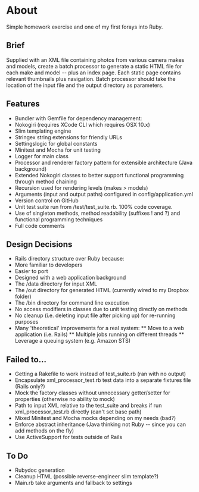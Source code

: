 # About

Simple homework exercise and one of my first forays into Ruby.

## Brief

Supplied with an XML file containing photos from various camera makes and models, create a batch processor to generate a
static HTML file for each make and model -- plus an index page. Each static page contains relevant thumbnails plus
navigation. Batch processor should take the location of the input file and the output directory as parameters.

## Features

* Bundler with Gemfile for dependency management:
 * Nokogiri (requires XCode CLI which requires OSX 10.x)
 * Slim templating engine
 * Stringex string extensions for friendly URLs
 * Settingslogic for global constants
 * Minitest and Mocha for unit testing
* Logger for main class
* Processor and renderer factory pattern for extensible architecture (Java background)
* Extended Nokogiri classes to better support functional programming through method chaining
* Recursion used for rendering levels (makes > models)
* Arguments (input and output paths) configured in config/application.yml
* Version control on GitHub
* Unit test suite run from /test/test_suite.rb. 100% code coverage.
* Use of singleton methods, method readability (suffixes ! and ?) and functional programming techniques
* Full code comments

## Design Decisions

* Rails directory structure over Ruby because:
 * More familiar to developers
 * Easier to port
 * Designed with a web application background
 * The /data directory for input XML
 * The /out directory for generated HTML (currently wired to my Dropbox folder)
 * The /bin directory for command line execution
* No access modifiers in classes due to unit testing directly on methods
* No cleanup (i.e. deleting input file after picking up) for re-running purposes
* Many 'theoretical' improvements for a real system:
** Move to a web application (i.e. Rails)
** Multiple jobs running on different threads
** Leverage a queuing system (e.g. Amazon STS)

## Failed to...

* Getting a Rakefile to work instead of test_suite.rb (ran with no output)
* Encapsulate xml_processor_test.rb test data into a separate fixtures file (Rails only?)
* Mock the factory classes without unnecessary getter/setter for properties (otherwise no ability to mock)
* Path to input XML relative to the test_suite and breaks if run xml_processor_test.rb directly (can't set base path)
* Mixed Minitest and Mocha mocks depending on my needs (bad?)
* Enforce abstract inheritance (Java thinking not Ruby -- since you can add methods on the fly)
* Use ActiveSupport for tests outside of Rails

## To Do

* Rubydoc generation
* Cleanup HTML (possible reverse-engineer slim template?)
* Main.rb take arguments and fallback to settings
